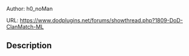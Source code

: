Author: h0_noMan

URL: https://www.dodplugins.net/forums/showthread.php?1809-DoD-ClanMatch-ML

## Description

